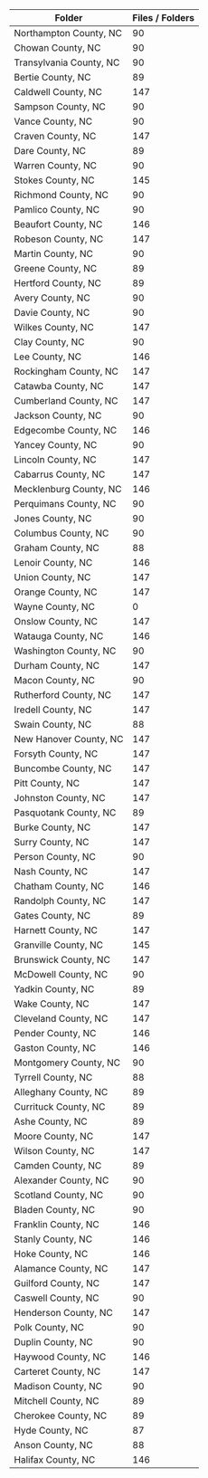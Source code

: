 | Folder                  |   Files / Folders |
|-------------------------|-------------------|
| Northampton County, NC  |                90 |
| Chowan County, NC       |                90 |
| Transylvania County, NC |                90 |
| Bertie County, NC       |                89 |
| Caldwell County, NC     |               147 |
| Sampson County, NC      |                90 |
| Vance County, NC        |                90 |
| Craven County, NC       |               147 |
| Dare County, NC         |                89 |
| Warren County, NC       |                90 |
| Stokes County, NC       |               145 |
| Richmond County, NC     |                90 |
| Pamlico County, NC      |                90 |
| Beaufort County, NC     |               146 |
| Robeson County, NC      |               147 |
| Martin County, NC       |                90 |
| Greene County, NC       |                89 |
| Hertford County, NC     |                89 |
| Avery County, NC        |                90 |
| Davie County, NC        |                90 |
| Wilkes County, NC       |               147 |
| Clay County, NC         |                90 |
| Lee County, NC          |               146 |
| Rockingham County, NC   |               147 |
| Catawba County, NC      |               147 |
| Cumberland County, NC   |               147 |
| Jackson County, NC      |                90 |
| Edgecombe County, NC    |               146 |
| Yancey County, NC       |                90 |
| Lincoln County, NC      |               147 |
| Cabarrus County, NC     |               147 |
| Mecklenburg County, NC  |               146 |
| Perquimans County, NC   |                90 |
| Jones County, NC        |                90 |
| Columbus County, NC     |                90 |
| Graham County, NC       |                88 |
| Lenoir County, NC       |               146 |
| Union County, NC        |               147 |
| Orange County, NC       |               147 |
| Wayne County, NC        |                 0 |
| Onslow County, NC       |               147 |
| Watauga County, NC      |               146 |
| Washington County, NC   |                90 |
| Durham County, NC       |               147 |
| Macon County, NC        |                90 |
| Rutherford County, NC   |               147 |
| Iredell County, NC      |               147 |
| Swain County, NC        |                88 |
| New Hanover County, NC  |               147 |
| Forsyth County, NC      |               147 |
| Buncombe County, NC     |               147 |
| Pitt County, NC         |               147 |
| Johnston County, NC     |               147 |
| Pasquotank County, NC   |                89 |
| Burke County, NC        |               147 |
| Surry County, NC        |               147 |
| Person County, NC       |                90 |
| Nash County, NC         |               147 |
| Chatham County, NC      |               146 |
| Randolph County, NC     |               147 |
| Gates County, NC        |                89 |
| Harnett County, NC      |               147 |
| Granville County, NC    |               145 |
| Brunswick County, NC    |               147 |
| McDowell County, NC     |                90 |
| Yadkin County, NC       |                89 |
| Wake County, NC         |               147 |
| Cleveland County, NC    |               147 |
| Pender County, NC       |               146 |
| Gaston County, NC       |               146 |
| Montgomery County, NC   |                90 |
| Tyrrell County, NC      |                88 |
| Alleghany County, NC    |                89 |
| Currituck County, NC    |                89 |
| Ashe County, NC         |                89 |
| Moore County, NC        |               147 |
| Wilson County, NC       |               147 |
| Camden County, NC       |                89 |
| Alexander County, NC    |                90 |
| Scotland County, NC     |                90 |
| Bladen County, NC       |                90 |
| Franklin County, NC     |               146 |
| Stanly County, NC       |               146 |
| Hoke County, NC         |               146 |
| Alamance County, NC     |               147 |
| Guilford County, NC     |               147 |
| Caswell County, NC      |                90 |
| Henderson County, NC    |               147 |
| Polk County, NC         |                90 |
| Duplin County, NC       |                90 |
| Haywood County, NC      |               146 |
| Carteret County, NC     |               147 |
| Madison County, NC      |                90 |
| Mitchell County, NC     |                89 |
| Cherokee County, NC     |                89 |
| Hyde County, NC         |                87 |
| Anson County, NC        |                88 |
| Halifax County, NC      |               146 |